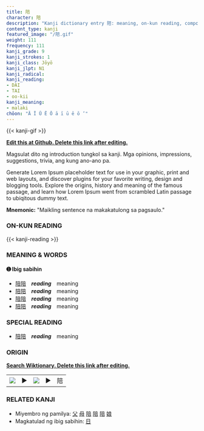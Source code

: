 ```yaml
---
title: 陪
character: 陪
description: "Kanji dictionary entry 陪: meaning, on-kun reading, compounds, origin, related kanji"
content_type: kanji
featured_image: "/陪.gif"
weight: 111
frequency: 111
kanji_grade: 9
kanji_strokes: 1
kanji_class: Jōyō
kanji_jlpt: N1
kanji_radical: 
kanji_reading: 
- DAI
- TAI
- oo-kii
kanji_meaning:
- malaki
chōon: "Ā Ī Ū Ē Ō ā ī ū ē ō ’"
---
```

[//]: # (Don't edit the line below. Kanji animated GIF code is automatically generated.)
{{< kanji-gif >}}

[//]: # (Edit below this line.)

**[Edit this at Github. Delete this link after editing.](https://github.com/tim0g/tim/tree/main/content/kanji/陪/index.md)**

Magsulat dito ng introduction tungkol sa kanji. Mga opinions, impressions, suggestions, trivia, ang kung ano-ano pa.

Generate Lorem Ipsum placeholder text for use in your graphic, print and web layouts, and discover plugins for your favorite writing, design and blogging tools. Explore the origins, history and meaning of the famous passage, and learn how Lorem Ipsum went from scrambled Latin passage to ubiqitous dummy text.
 
**Mnemonic:** "Maikling sentence na makakatulong sa pagsaulo."

### ON-KUN READING

[//]: # (Don't edit the line below. ON-KUN READING code is automatically generated.)
{{< kanji-reading >}}

### MEANING & WORDS

#### ➊ **Ibig sabihin**
  - [陪](../陪)[陪](../陪)　***reading***　meaning
  - [陪](../陪)[陪](../陪)　***reading***　meaning
  - [陪](../陪)[陪](../陪)　***reading***　meaning
  - [陪](../陪)[陪](../陪)　***reading***　meaning

### SPECIAL READING
  - [陪](../陪)[陪](../陪)　***reading***　meaning

### ORIGIN

**[Search Wiktionary. Delete this link after editing.](https://wiktionary.org/wiki/陪)**
<table class="kanji-table"><tr><td>
<img src="60px-陪-bronze.svg.png">
</td><td>▶</td><td>
<img src="60px-陪-oracle.svg.png">
</td><td>▶</td>
<td class="kanji-origin">陪</td>
</tr></table>

### RELATED KANJI
- Miyembro ng pamilya: [父](../父) [母](../母) [陪](../陪) [陪](../陪) [陪](../陪) [娘](../娘)
- Magkatulad ng ibig sabihin: [日](../日)
